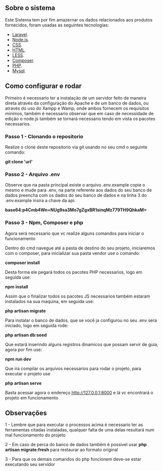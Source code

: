 ## Sobre o sistema

Este Sistema tem por fim amazernar os dados relacionados aos produtos fornecidos, foram usadas as seguintes tecnologias:

- [Laravel](https://laravel.com/docs/8.x).
- [Node.js](https://nodejs.org/en/).
- [CSS](https://developer.mozilla.org/pt-BR/docs/Web/CSS).
- [HTML](https://developer.mozilla.org/pt-BR/docs/Web/HTML).
- [LESS](https://lesscss.org/).
- [Composer](https://getcomposer.org/).
- [PHP](https://www.php.net/).
- [Mysql](https://www.mysql.com/).

## Como configurar e rodar

Primeiro é necessario ter a instalação de um servidor feito de maneira direta através da configuração do Apache e de um banco de dados, ou através do uso do Xampp e Wamp, onde ambos fornecem os requisitos minimos, também é necessario observar que em caso de necessidade de edição o node.js também se tornará necessario tendo em vista os pacotes necessarios.

### Passo 1 - Clonando o repositorio

Realize o clone deste repositorio via git usando no seu cmd o seguinte comando:

**git clone 'url'**

### Passo 2 - Arquivo .env

Observe que na pasta principal existe o arquivo .env.example copie o mesmo e mude para .env, na parte referente aos dados do seu banco de dados preencha com os dados do seu banco de dados e na linha 3 do .env.example insira a chave da api.

**base64:p4Cmb4Wn+NUg9sa3Mo7gZgxBR1sinqMz779TH9QhkaM=**

 ### Passo 3 - Npm, Composer e php

 Agora será necessario que vc realize alguns comandos para iniciar o funcionamento

 Dentro do cmd navegue até a pasta de destino do seu projeto, iniciaremos com o composer, para inicializar sua pasta vendor use o comando:
 
 **composer install**
 
 Desta forma ele pegará todos os pacotes PHP necessarios, logo em seguida use:

 **npm install**

 Assim que o finalizar todos os pacotes JS necessarios também estaram instalados na sua maquina, em seguida use:

 **php artisan migrate**

Para instalar o banco de dados, que se você ja configurou no seu .env sera iniciado, logo em seguida rode:

**php artisan db:seed**

Que estará inserindo alguns registros dinamicos que possam servir de guia, agora por fim use:

**npm run dev**

Que ira compilar os arquivos necessarios para rodar o projeto, para executar o projeto use

**php artisan serve**

Basta acessar agora o endereço http://127.0.0.1:8000 e lá vc encontrará o projeto em funcionamento


## Observações

1 - Lembre que para executar o processos acima é necessario ter as ferramentas citadas instaladas, qualquer falta de uma delas resultará num mal funcionamento do projeto

2 - Em caso de perca do banco de dados também é possivel usar **php artisan migrate:fresh** para restaurar ao formato original

3 - Para que os demais comandos do php funcionem deve-se estar executando seu servidor